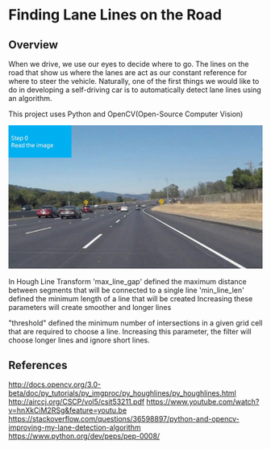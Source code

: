 # **Finding Lane Lines on the Road** 

Overview
---

When we drive, we use our eyes to decide where to go.  The lines on the road that show us where the lanes are act as our constant reference for where to steer the vehicle.  Naturally, one of the first things we would like to do in developing a self-driving car is to automatically detect lane lines using an algorithm.

This project uses Python and OpenCV(Open-Source Computer Vision)

<img  src="./test_images_output/anim/flow.gif"/>

In Hough Line Transform
'max_line_gap' defined the maximum distance between segments that will be connected to a single line
'min_line_len' defined the minimum length of a line that will be created
Increasing these parameters will create smoother and longer lines

"threshold" defined the minimum number of intersections in a given grid cell that are required to choose a line.
Increasing this parameter, the filter will choose longer lines and ignore short lines.

## References
http://docs.opencv.org/3.0-beta/doc/py_tutorials/py_imgproc/py_houghlines/py_houghlines.html
http://airccj.org/CSCP/vol5/csit53211.pdf
https://www.youtube.com/watch?v=hnXkCiM2RSg&feature=youtu.be
https://stackoverflow.com/questions/36598897/python-and-opencv-improving-my-lane-detection-algorithm
https://www.python.org/dev/peps/pep-0008/
